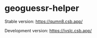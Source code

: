 # geoguessr-helper

Stable version: https://qumn8.csb.app/

Development version: https://ivslc.csb.app/
